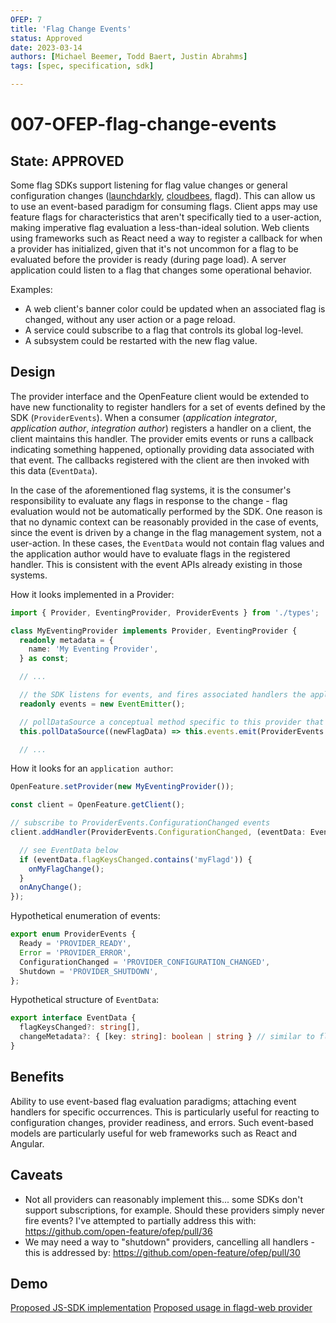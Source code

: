 ```yaml
---
OFEP: 7
title: 'Flag Change Events'
status: Approved
date: 2023-03-14
authors: [Michael Beemer, Todd Baert, Justin Abrahms]
tags: [spec, specification, sdk]

---
```

# 007-OFEP-flag-change-events

## State: APPROVED

Some flag SDKs support listening for flag value changes or general configuration changes ([launchdarkly](https://docs.launchdarkly.com/sdk/features/flag-changes), [cloudbees](https://docs.cloudbees.com/docs/cloudbees-feature-management/latest/reporting/configuration-fetched-handler), flagd). This can allow us to use an event-based paradigm for consuming flags. Client apps may use feature flags for characteristics that aren't specifically tied to a user-action, making imperative flag evaluation a less-than-ideal solution. Web clients using frameworks such as React need a way to register a callback for when a provider has initialized, given that it's not uncommon for a flag to be evaluated before the provider is ready (during page load). A server application could listen to a flag that changes some operational behavior.

Examples:

- A web client's banner color could be updated when an associated flag is changed, without any user action or a page reload.
- A service could subscribe to a flag that controls its global log-level.
- A subsystem could be restarted with the new flag value.

## Design

The provider interface and the OpenFeature client would be extended to have new functionality to register handlers for a set of events defined by the SDK (`ProviderEvents`). When a consumer (_application integrator_, _application author_, _integration author_) registers a handler on a client, the client maintains this handler. The provider emits events or runs a callback indicating something happened, optionally providing data associated with that event. The callbacks registered with the client are then invoked with this data (`EventData`).

In the case of the aforementioned flag systems, it is the consumer's responsibility to evaluate any flags in response to the change - flag evaluation would not be automatically performed by the SDK. One reason is that no dynamic context can be reasonably provided in the case of events, since the event is driven by a change in the flag management system, not a user-action. In these cases, the `EventData` would not contain flag values and the application author would have to evaluate flags in the registered handler. This is consistent with the event APIs already existing in those systems.

How it looks implemented in a Provider:

```ts
import { Provider, EventingProvider, ProviderEvents } from './types';

class MyEventingProvider implements Provider, EventingProvider {
  readonly metadata = {
    name: 'My Eventing Provider',
  } as const;

  // ...

  // the SDK listens for events, and fires associated handlers the application-author adds.
  readonly events = new EventEmitter();

  // pollDataSource a conceptual method specific to this provider that fires a callback if the flag source-of-truth of this provider changes.
  this.pollDataSource((newFlagData) => this.events.emit(ProviderEvents.ConfigurationChanged, newFlagData))

  // ...

```

How it looks for an `application author`:

```ts
OpenFeature.setProvider(new MyEventingProvider());

const client = OpenFeature.getClient();

// subscribe to ProviderEvents.ConfigurationChanged events
client.addHandler(ProviderEvents.ConfigurationChanged, (eventData: EventData | undefined) => {

  // see EventData below
  if (eventData.flagKeysChanged.contains('myFlagd')) {
    onMyFlagChange();
  }
  onAnyChange();
});
```

Hypothetical enumeration of events:

```ts
export enum ProviderEvents {
  Ready = 'PROVIDER_READY',
  Error = 'PROVIDER_ERROR',
  ConfigurationChanged = 'PROVIDER_CONFIGURATION_CHANGED',
  Shutdown = 'PROVIDER_SHUTDOWN',
};
```

Hypothetical structure of `EventData`:

```ts
export interface EventData {
  flagKeysChanged?: string[],
  changeMetadata?: { [key: string]: boolean | string } // similar to flag metadata
}
```

## Benefits

Ability to use event-based flag evaluation paradigms; attaching event handlers for specific occurrences. This is particularly useful for reacting to configuration changes, provider readiness, and errors. Such event-based models are particularly useful for web frameworks such as React and Angular.

## Caveats

- Not all providers can reasonably implement this... some SDKs don't support subscriptions, for example. Should these providers simply never fire events? I've attempted to partially address this with: https://github.com/open-feature/ofep/pull/36
- We may need a way to "shutdown" providers, cancelling all handlers - this is addressed by: https://github.com/open-feature/ofep/pull/30

## Demo

[Proposed JS-SDK implementation](https://github.com/open-feature/js-sdk/pull/316)
[Proposed usage in flagd-web provider](https://github.com/open-feature/js-sdk-contrib/pull/142)
